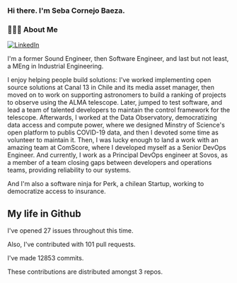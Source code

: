 <h3> Hi there.  I'm Seba Cornejo Baeza.</h3>
<h3> 👨🏻‍💻 About Me </h3>
<a href="http://linkedin.com/in/sebastian-cornejo-baeza/"><img alt="LinkedIn" src="https://img.shields.io/badge/Seba%20Cornejo%20-informational?style=appveyor&logo=linkedin"></a>


I'm a former Sound Engineer, then Software Engineer, and last but not least, a MEng in Industrial Engineering.
 
I enjoy helping people build solutions: I've worked implementing open source solutions at Canal 13 in Chile and its 
media asset manager, then moved on to work on supporting astronomers to build a ranking of projects to observe using the
ALMA telescope. Later, jumped to test software, and lead a team of talented developers to maintain the control 
framework for the telescope. Afterwards, I worked at the Data Observatory, democratizing data access and compute power, where 
we designed Minstry of Science's open platform to publis COVID-19 data, and then I devoted some time as volunteer to maintain it.
Then, I was lucky enough to land a work with an amazing team at ComScore, where I developed myself as a Senior DevOps Engineer.
And currently, I work as a Principal DevOps engineer at Sovos, as a member of a team closing gaps between developers and operations teams, providing reliability to our systems.

And I'm also a software ninja for Perk, a chilean Startup, working to democratize access to insurance.

<h2> My life in Github </h2>

I've opened 27 issues throughout this time.

Also, I've contributed with 101 pull requests.

I've made 12853 commits.

These contributions are distributed amongst 3 repos.

